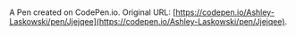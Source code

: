 # 

A Pen created on CodePen.io. Original URL: [https://codepen.io/Ashley-Laskowski/pen/Jjejqee](https://codepen.io/Ashley-Laskowski/pen/Jjejqee).

